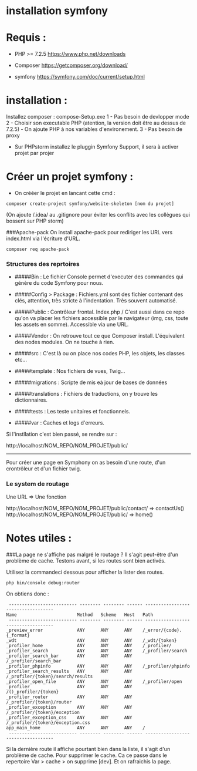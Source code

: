 # installation symfony


# Requis : 

- PHP >= 7.2.5
  https://www.php.net/downloads
- Composer 
  https://getcomposer.org/download/
  
- symfony 
  https://symfony.com/doc/current/setup.html
  
# installation : 

  Installez composer :
    compose-Setup.exe 
    1 - Pas besoin de devlopper mode
    2 - Choisir son executable PHP (atention, la version doit être au dessus de 7.2.5)
        - On ajoute PHP à nos variables d'environement.
    3 - Pas besoin de proxy
    

- Sur PHPstorm installez le pluggin Symfony Support, il sera à activer projet par projer

# Créer un projet symfony :
 - On crééer le projet en lancant cette cmd :

```shell
composer create-project symfony/website-skeleton [nom du projet] 
```

(On ajoute /.idea/ au .gitignore pour éviter les conflits avec les collègues qui bossent sur PHP storm)

###Apache-pack
On install apache-pack pour rediriger les URL vers index.html via l'écriture d'URL.

```shell
composer req apache-pack 
```

### Structures des reprtoires

- #####Bin : 
  Le fichier Console permet d'executer des commandes qui génère du code Symfony pour nous. 
  
- #####Config > Package : 
  Fichiers.yml sont des fichier contenant des clés, attention, très stricte à l'indentation. Très souvent automatisé.
  
- #####Public : 
  Contrôleur frontal. Index.php / C'est aussi dans ce repo qu'on va placer les fichiers accessible par le navigateur (img, css, toute les assets en somme). Accessible via une URL.

- #####Vendor : 
  On retrouve tout ce que Composer install. L'équivalent des nodes modules. On ne touche à rien. 
  
- #####src : 
  C'est là ou on place nos codes PHP, les objets, les classes etc...
  
- #####template : 
  Nos fichiers de vues, Twig...
  
- #####migrations :
  Scripte de mis eà jour de bases de données 
  
- #####translations : 
  Fichiers de traductions, on y trouve les dictionnaires. 
  
- #####tests : 
  Les teste unitaires et fonctionnels. 
  
- #####var : 
  Caches et logs d'erreurs.


Si l'instllation c'est bien passé, se rendre sur :

http://localhost/NOM_REPO/NOM_PROJET/public/

--------------

Pour créer une page en Symphony on as besoin d'une route, d'un crontrôleur et d'un fichier twig.
### Le system de routage 
 Une URL => Une fonction

http://localhost/NOM_REPO/NOM_PROJET/public/contact/   => contactUs()
http://localhost/NOM_REPO/NOM_PROJET/public/           => home()


# Notes utiles :

###La page ne s'affiche pas malgré le routage ?
Il s'agit peut-être d'un problème de cache. Testons avant, si les routes sont bien activés. 

Utilisez la commandeci dessous pour afficher la lister des routes.
```shell
php bin/console debug:router
```
On obtiens donc : 
```shell
 -------------------------- -------- -------- ------ -----------------------------------
Name                       Method   Scheme   Host   Path
 -------------------------- -------- -------- ------ -----------------------------------
_preview_error             ANY      ANY      ANY    /_error/{code}.{_format}
_wdt                       ANY      ANY      ANY    /_wdt/{token}
_profiler_home             ANY      ANY      ANY    /_profiler/
_profiler_search           ANY      ANY      ANY    /_profiler/search
_profiler_search_bar       ANY      ANY      ANY    /_profiler/search_bar
_profiler_phpinfo          ANY      ANY      ANY    /_profiler/phpinfo
_profiler_search_results   ANY      ANY      ANY    /_profiler/{token}/search/results
_profiler_open_file        ANY      ANY      ANY    /_profiler/open
_profiler                  ANY      ANY      ANY    /()_profiler/{token}
_profiler_router           ANY      ANY      ANY    /_profiler/{token}/router
_profiler_exception        ANY      ANY      ANY    /_profiler/{token}/exception
_profiler_exception_css    ANY      ANY      ANY    /_profiler/{token}/exception.css
app_main_home              ANY      ANY      ANY    /
 -------------------------- -------- -------- ------ -----------------------------------
```

Si la dernière route il affiche pourtant bien dans la liste, il s'agit d'un problème de cache. 
Pour supprimer le cache. Ca ce passe dans le repertoire Var > cache > on supprime [dev].
Et on rafraichis la page. 